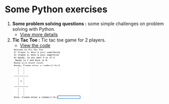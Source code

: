 # Some Python exercises

1. **Some problem solving questions :** some simple challenges on problem solving with Python. 
   * [View more details](./some-problem-solving-questions)
1. **Tic Tac Toe :** Tic tac toe game for 2 players.
   * [View the code](./TicTacToe/Tic_Tac_Toe.ipynb)
   <img src="./TicTacToe/sample.png" width=50%>
